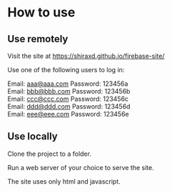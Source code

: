 # How to use

## Use remotely

Visit the site at https://shiraxd.github.io/firebase-site/

Use one of the following users to log in:

Email: aaa@aaa.com Password: 123456a  
Email: bbb@bbb.com Password: 123456b  
Email: ccc@ccc.com Password: 123456c  
Email: ddd@ddd.com Password: 123456d  
Email: eee@eee.com Password: 123456e


## Use locally

Clone the project to a folder.

Run a web server of your choice to serve the site.

The site uses only html and javascript.